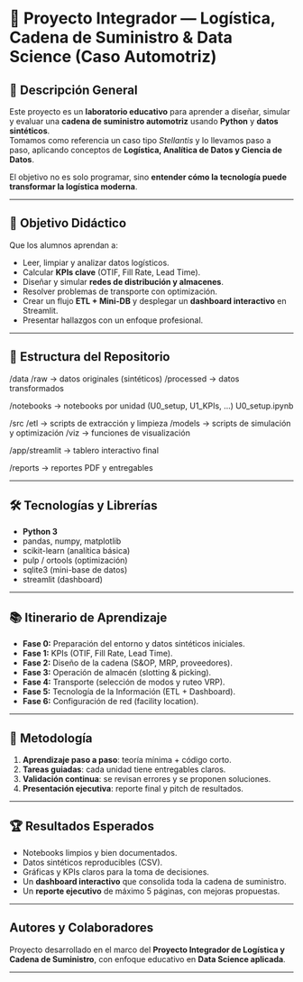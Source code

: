 #  🚗 Proyecto Integrador — Logística, Cadena de Suministro & Data Science (Caso Automotriz)

## 📌 Descripción General
Este proyecto es un **laboratorio educativo** para aprender a diseñar, simular y evaluar una **cadena de suministro automotriz** usando **Python** y **datos sintéticos**.  
Tomamos como referencia un caso tipo *Stellantis* y lo llevamos paso a paso, aplicando conceptos de **Logística, Analítica de Datos y Ciencia de Datos**.

El objetivo no es solo programar, sino **entender cómo la tecnología puede transformar la logística moderna**.

---

## 🎯 Objetivo Didáctico
Que los alumnos aprendan a:
- Leer, limpiar y analizar datos logísticos.
- Calcular **KPIs clave** (OTIF, Fill Rate, Lead Time).
- Diseñar y simular **redes de distribución y almacenes**.
- Resolver problemas de transporte con optimización.
- Crear un flujo **ETL + Mini-DB** y desplegar un **dashboard interactivo** en Streamlit.
- Presentar hallazgos con un enfoque profesional.

---

## 📂 Estructura del Repositorio
/data
/raw → datos originales (sintéticos)
/processed → datos transformados

/notebooks → notebooks por unidad (U0_setup, U1_KPIs, ...)
U0_setup.ipynb

/src
/etl → scripts de extracción y limpieza
/models → scripts de simulación y optimización
/viz → funciones de visualización

/app/streamlit → tablero interactivo final

/reports → reportes PDF y entregables

---

## 🛠️ Tecnologías y Librerías
- **Python 3**
- pandas, numpy, matplotlib  
- scikit-learn (analítica básica)  
- pulp / ortools (optimización)  
- sqlite3 (mini-base de datos)  
- streamlit (dashboard)  

---

## 📚 Itinerario de Aprendizaje
- **Fase 0:** Preparación del entorno y datos sintéticos iniciales.
- **Fase 1:** KPIs (OTIF, Fill Rate, Lead Time).
- **Fase 2:** Diseño de la cadena (S&OP, MRP, proveedores).
- **Fase 3:** Operación de almacén (slotting & picking).
- **Fase 4:** Transporte (selección de modos y ruteo VRP).
- **Fase 5:** Tecnología de la Información (ETL + Dashboard).
- **Fase 6:** Configuración de red (facility location).

---

## 🚀 Metodología
1. **Aprendizaje paso a paso**: teoría mínima + código corto.  
2. **Tareas guiadas**: cada unidad tiene entregables claros.  
3. **Validación continua**: se revisan errores y se proponen soluciones.  
4. **Presentación ejecutiva**: reporte final y pitch de resultados.

---

## 🏆 Resultados Esperados
- Notebooks limpios y bien documentados.  
- Datos sintéticos reproducibles (CSV).  
- Gráficas y KPIs claros para la toma de decisiones.  
- Un **dashboard interactivo** que consolida toda la cadena de suministro.  
- Un **reporte ejecutivo** de máximo 5 páginas, con mejoras propuestas.  

---

##  Autores y Colaboradores
Proyecto desarrollado en el marco del **Proyecto Integrador de Logística y Cadena de Suministro**, con enfoque educativo en **Data Science aplicada**.

---


